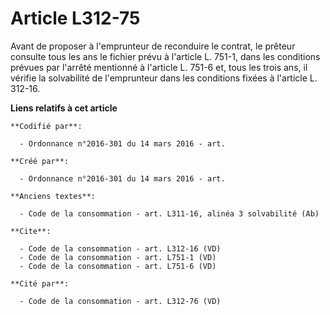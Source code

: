 # Article L312-75

Avant de proposer à l'emprunteur de reconduire le contrat, le prêteur consulte tous les ans le fichier prévu à l'article L.
751-1, dans les conditions prévues par l'arrêté mentionné à l'article L. 751-6 et, tous les trois ans, il vérifie la
solvabilité de l'emprunteur dans les conditions fixées à l'article L. 312-16.

**Liens relatifs à cet article**

	**Codifié par**:

	  - Ordonnance n°2016-301 du 14 mars 2016 - art.

	**Créé par**:

	  - Ordonnance n°2016-301 du 14 mars 2016 - art.

	**Anciens textes**:

	  - Code de la consommation - art. L311-16, alinéa 3 solvabilité (Ab)

	**Cite**:

	  - Code de la consommation - art. L312-16 (VD)
	  - Code de la consommation - art. L751-1 (VD)
	  - Code de la consommation - art. L751-6 (VD)

	**Cité par**:

	  - Code de la consommation - art. L312-76 (VD)
